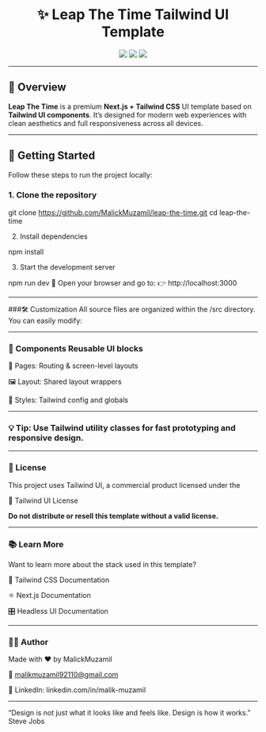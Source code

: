<h1 align="center">✨ Leap The Time Tailwind UI Template</h1>

<p align="center">
  <img src="https://img.shields.io/badge/Built%20With-Next.js%20%26%20Tailwind-blueviolet?style=for-the-badge" />
  <img src="https://img.shields.io/badge/Responsive-Yes-brightgreen?style=for-the-badge" />
  <img src="https://img.shields.io/badge/License-Tailwind%20UI%20License-orange?style=for-the-badge" />
</p>

---

## 📖 Overview

**Leap The Time** is a premium **Next.js + Tailwind CSS** UI template based on **Tailwind UI components**. It’s designed for modern web experiences with clean aesthetics and full responsiveness across all devices.

---

## 🚀 Getting Started

Follow these steps to run the project locally:

### 1. Clone the repository

git clone https://github.com/MalickMuzamil/leap-the-time.git
cd leap-the-time

2. Install dependencies

npm install

3. Start the development server

npm run dev
🔗 Open your browser and go to:
👉 http://localhost:3000

---

###🛠️ Customization
All source files are organized within the /src directory. You can easily modify:

---

### 🧩 Components Reusable UI blocks

📄 Pages: Routing & screen-level layouts

🖼️ Layout: Shared layout wrappers

🎨 Styles: Tailwind config and globals

---

### 💡 Tip: Use Tailwind utility classes for fast prototyping and responsive design.

---

### 📄 License

This project uses Tailwind UI, a commercial product licensed under the

🔗 Tailwind UI License

**Do not distribute or resell this template without a valid license.**

---

### 📚 Learn More

Want to learn more about the stack used in this template?

🧩 Tailwind CSS Documentation

⚛️ Next.js Documentation

🎛️ Headless UI Documentation

---

### 🧑‍💻 Author
Made with ❤️ by MalickMuzamil

📧 malikmuzamil92110@gmail.com

💼 LinkedIn: linkedin.com/in/malik-muzamil 

---

“Design is not just what it looks like and feels like. Design is how it works.” Steve Jobs
